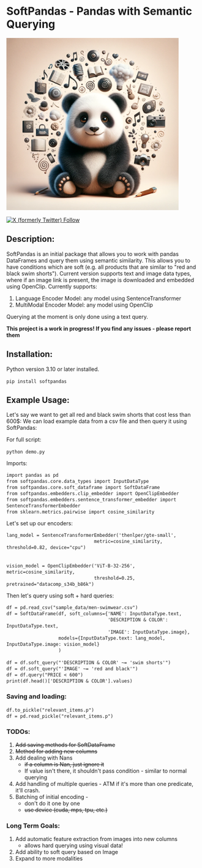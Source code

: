 # SoftPandas - Pandas with Semantic Querying


<img src="soft_panda_logo.png" alt="SoftPandas" title="Logo" width="450">

[//]: # (![GitHub Repo stars]&#40;https://img.shields.io/github/stars/idobenshaul10/SoftPandas?style=social&#41;)
[![X (formerly Twitter) Follow](https://img.shields.io/twitter/follow/ml_norms)](https://twitter.com/ml_norms)

## Description:
SoftPandas is an initial package that allows you to work with pandas DataFrames and query them using semantic similarity.
This allows you to have conditions which are soft (e.g. all products that are similar to "red and black swim shorts"). 
Current version supports text and image data types, where if an image link is present, the image is downloaded and embedded using OpenClip.
Currently supports: 
1. Language Encoder Model: any model using SentenceTransformer
2. MultiModal Encoder Model: any model using OpenClip

Querying at the moment is only done using a text query. 

**This project is a work in progress! If you find any issues - please report them**
                                                                                                                                                                                                                                                                                                                                                                                                                                                                                                                                                                
## Installation:
Python version 3.10 or later installed. 

```pip install softpandas```

## Example Usage:
Let's say we want to get all red and black swim shorts that cost less than 600$:
We can load example data from a csv file and then query it using SoftPandas:

For full script:

```python demo.py```

Imports:
```
import pandas as pd
from softpandas.core.data_types import InputDataType
from softpandas.core.soft_dataframe import SoftDataFrame
from softpandas.embedders.clip_embedder import OpenClipEmbedder
from softpandas.embedders.sentence_transformer_embedder import SentenceTransformerEmbedder
from sklearn.metrics.pairwise import cosine_similarity
```

Let's set up our encoders:
```commandline
lang_model = SentenceTransformerEmbedder('thenlper/gte-small',
                                metric=cosine_similarity, threshold=0.82, device="cpu")


vision_model = OpenClipEmbedder('ViT-B-32-256', metric=cosine_similarity,
                                threshold=0.25, pretrained="datacomp_s34b_b86k")
```
Then let's query using soft + hard queries:

```
df = pd.read_csv("sample_data/men-swimwear.csv")
df = SoftDataFrame(df, soft_columns={'NAME': InputDataType.text,
                                     'DESCRIPTION & COLOR': InputDataType.text, 
                                     'IMAGE': InputDataType.image},
                   models={InputDataType.text: lang_model, InputDataType.image: vision_model}
                   )

df = df.soft_query("'DESCRIPTION & COLOR' ~= 'swim shorts'")
df = df.soft_query("'IMAGE' ~= 'red and black'")
df = df.query("PRICE < 600")
print(df.head()['DESCRIPTION & COLOR'].values)
```



### Saving and loading:

```commandline
df.to_pickle("relevant_items.p")
df = pd.read_pickle("relevant_items.p")
```


### TODOs:
1. ~~Add saving methods for SoftDataFrame~~
2. ~~Method for adding new columns~~
3. Add dealing with Nans
   - ~~if a column is Nan, just ignore it~~
   - If value isn't there, it shouldn't pass condition - similar to normal querying
4. Add handling of multiple queries - ATM if it's more than one predicate, it'll crash.
5. Batching of initial encoding - 
   - don't do it one by one
   - ~~use device (cuda, mps, tpu, etc.)~~

   
### Long Term Goals:
1. Add automatic feature extraction from images into new columns
   - allows hard querying using visual data!
2. Add ability to soft query based on Image
3. Expand to more modalities